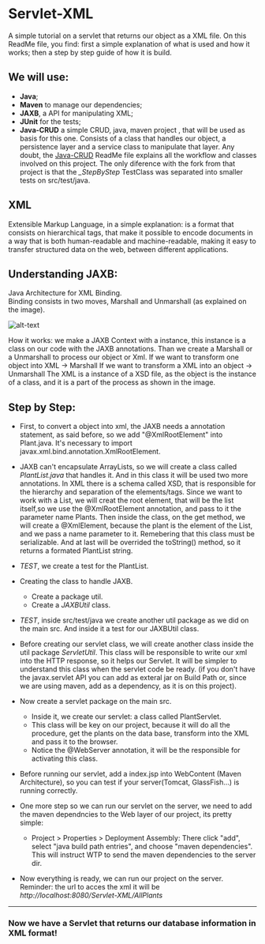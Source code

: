 # Servlet-XML
A simple tutorial on a servlet that returns our object as a XML file.
On this ReadMe file, you find: first a simple explanation of what is used and how it works; then a step by step guide of how it is build.


## We will use:

   * **Java**;
   * **Maven** to manage our dependencies;
   * **JAXB**, a API for manipulating XML;
   * **JUnit** for the tests;
   * **Java-CRUD** a simple CRUD, java, maven project , that will be used as basis for this one. Consists of a class that handles our object, a persistence layer and a service class to manipulate that layer. 
   Any doubt, the [Java-CRUD](https://github.com/BrenoCPimenta/Java-CRUD) ReadMe file explains all the workflow and classes involved on this project. 
   The only diference with the fork from that project is that the *_StepByStep* TestClass was separated into smaller tests on src/test/java. 

## XML

   Extensible Markup Language, in a simple explanation: is a format that consists on hierarchical tags, that make it possible to encode documents in a way that is both human-readable and machine-readable, making it easy to transfer structured data on the web, between different applications.

## Understanding JAXB:

   Java Architecture for XML Binding.  
   Binding consists in two moves, Marshall and Unmarshall (as explained on the image).

   ![alt-text](https://www.mysoftkey.com/wp-content/uploads/2017/06/jaxb-img.png)

   How it works: we make a JAXB Context with a instance, this instance is a class on our code with the JAXB annotations.
   Than we create a Marshall or a Unmarshall to process our object or Xml.
   If we want to transform one object into XML -> Marshall
   If we want to transform a XML into an object -> Unmarshall
   The XML is a instance of a XSD file, as the object is the instance of a class, and it is a part of the process as shown in the image.

## Step by Step:

   * First, to convert a object into xml, the JAXB needs a annotation statement, as said before, so we add "@XmlRootElement" into Plant.java. It's necessary to import javax.xml.bind.annotation.XmlRootElement.

   * JAXB can't encapsulate ArrayLists, so we will create a class called _PlantList.java_ that handles it. And in this class it will be used two more annotations. In XML there is a schema called XSD, that is responsible for the hierarchy and separation of the elements/tags. Since we want to work with a List, we will creat the root element, that will be the list itself,so we use the @XmlRootElement annotation, and pass to it the parameter name Plants. 
   Then inside the class, on the get method, we will create a @XmlElement, because the plant is the element of the List, and we pass a name parameter to it. Remebering that this class must be serializable. And at last will be overrided the toString() method, so it returns a formated PlantList string. 

   * *TEST*, we create a test for the PlantList.

   * Creating the class to handle JAXB.
     *  Create a package util.
     *  Create a _JAXBUtil_ class.

   * *TEST*, inside src/test/java we create another util package as we did on the main src. And inside it a test for our JAXBUtil class.

   * Before creating our servlet class, we will create another class inside the util package _ServletUtil_. This class will be responsible to write our xml into the HTTP response, so it helps our Servlet. It will be simpler to understand this class when the servlet code be ready. (if you don't have the javax.servlet API you can add as exteral jar on Build Path or, since we are using maven, add as a dependency, as it is on this project).


   * Now create a servlet package on the main src.
   	 * Inside it, we create our servlet: a class called PlantServlet.
   	 * This class will be key on our project, because it will do all the procedure, get the plants on the data base, transform into the XML and pass it to the browser.
   	 * Notice the @WebServer annotation, it will be the responsible for activating this class.


   * Before running our servlet, add a index.jsp into WebContent (Maven Architecture), so you can test if your server(Tomcat, GlassFish...) is running correctly.

   * One more step so we can run our servlet on the server, we need to add the maven dependncies to the Web layer of our project, its pretty simple:
   	 * Project > Properties > Deployment Assembly: There click "add", select "java build path entries", and choose "maven dependencies". This will instruct WTP to send the maven dependencies to the server dir.

   * Now everything is ready, we can run our project on the server. Reminder: the url to acces the xml it will be 
   *http://localhost:8080/Servlet-XML/AllPlants* 


------
### Now we have a Servlet that returns our database information in XML format!




